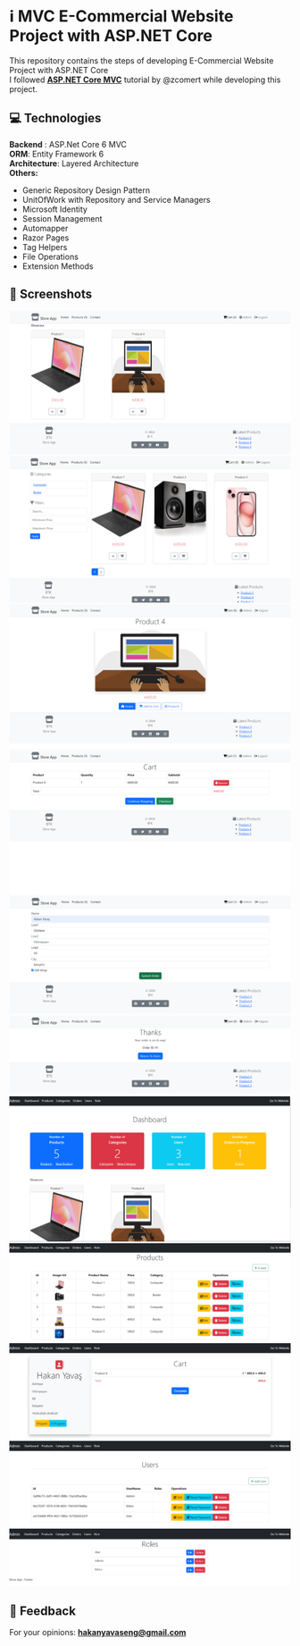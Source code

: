 # :information_source: MVC E-Commercial Website Project with ASP.NET Core
This repository contains the steps of developing E-Commercial Website Project with ASP.NET Core <br/>
I followed <b><a href="https://www.btkakademi.gov.tr/portal/course/asp-net-core-mvc-25318">ASP.NET Core MVC</a></b> tutorial by @zcomert while developing this project.

## :computer:	Technologies

<div>
  <b>Backend</b> : ASP.Net Core 6 MVC </br>
  <b>ORM</b>: Entity Framework 6 </br>
  <b>Architecture</b>: Layered Architecture</br>
  <b><a>Others:</a></b>
  <ul>
    <li>Generic Repository Design Pattern</li>
    <li>UnitOfWork with Repository and Service Managers</li>
    <li>Microsoft Identity</li>
    <li>Session Management</li>
    <li>Automapper</li>
    <li>Razor Pages</li>
    <li>Tag Helpers</li>
    <li>File Operations</li>
    <li>Extension Methods</li>

  </ul>

</div>
  
## 	:camera_flash: Screenshots
<a><img src = "https://github.com/hakanyavaseng/btk-mvc-project/blob/main/StoreApp_Screenshots/1.png?raw=true"></a>
<a><img src = "https://github.com/hakanyavaseng/btk-mvc-project/blob/main/StoreApp_Screenshots/2.png?raw=true"></a>
<a><img src = "https://github.com/hakanyavaseng/btk-mvc-project/blob/main/StoreApp_Screenshots/3.png?raw=true"></a>
<a><img src = "https://github.com/hakanyavaseng/btk-mvc-project/blob/main/StoreApp_Screenshots/4.png?raw=true"></a>
<a><img src = "https://github.com/hakanyavaseng/btk-mvc-project/blob/main/StoreApp_Screenshots/5.png?raw=true"></a>
<a><img src = "https://github.com/hakanyavaseng/btk-mvc-project/blob/main/StoreApp_Screenshots/6.png?raw=true"></a>
<a><img src = "https://github.com/hakanyavaseng/btk-mvc-project/blob/main/StoreApp_Screenshots/7.png?raw=true"></a>
<a><img src = "https://github.com/hakanyavaseng/btk-mvc-project/blob/main/StoreApp_Screenshots/8.png?raw=true"></a>
<a><img src = "https://github.com/hakanyavaseng/btk-mvc-project/blob/main/StoreApp_Screenshots/9.png?raw=true"></a>
<a><img src = "https://github.com/hakanyavaseng/btk-mvc-project/blob/main/StoreApp_Screenshots/10.png?raw=true"></a>
<a><img src = "https://github.com/hakanyavaseng/btk-mvc-project/blob/main/StoreApp_Screenshots/11.png?raw=true"></a>








  
## :email: Feedback

For your opinions: <b><a target="blank" href="mailto:hakanyavaseng@gmail.com">hakanyavaseng@gmail.com</a></b> 

  

 
